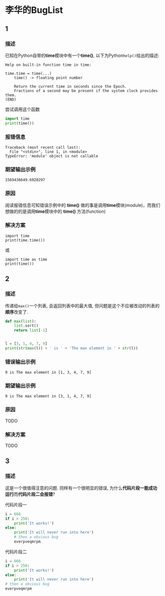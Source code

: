 # 李华的BugList

## 1

### 描述

已知在Python自带的**time**模块中有一个**time()**, 以下为Python`help()`给出的描述:

```shell
Help on built-in function time in time:

time.time = time(...)
    time() -> floating point number

    Return the current time in seconds since the Epoch.
    Fractions of a second may be present if the system clock provides them.
(END)
```

尝试调用这个函数

```python
import time
print(time())
```

### 报错信息

```shell
Traceback (most recent call last):
  File "<stdin>", line 1, in <module>
TypeError: 'module' object is not callable
```

### 期望输出示例

```shell
1569436649.6920297
```

### 原因

阅读报错信息可知错误示例中的 **time()** 做的事是调用**time**模块(module)，而我们想做的的是调用**time**模块中的 **time()** 方法(function)

### 解决方案

```shell
import time
print(time.time())
```
或
```shell
import time as time
print(time())
```

## 2

### 描述

传递给`max()`一个列表, 会返回列表中的最大值, 但问题是这个不应被改动的列表的**顺序**改变了.

```python
def max(list):
    list.sort()
    return list[-1]


l = [3, 1, 4, 7, 9]
print(str(max(l)) + ' is ' + 'The max element in ' + str(l))
```

### 错误输出示例

```shell
9 is The max element in [1, 3, 4, 7, 9]
```

### 期望输出示例

```shell
9 is The max element in [3, 1, 4, 7, 9]
```

### 原因

TODO

### 解决方案

TODO

## 3

### 描述

这是一个很值得注意的问题. 同样有一个很明显的错误, 为什么**代码片段一能成功运行**而**代码片段二会报错**?

代码片段一

```python
i = 666
if i > 250:
    print('It works!')
else:
    print('It will never run into here')
    # then a obvious bug
    everpveqmrpm
```

代码片段二

```python
i = 666
if i > 250:
    print('It works!')
else:
    print('It will never run into here')
# then a obvious bug
everpveqmrpm
```
